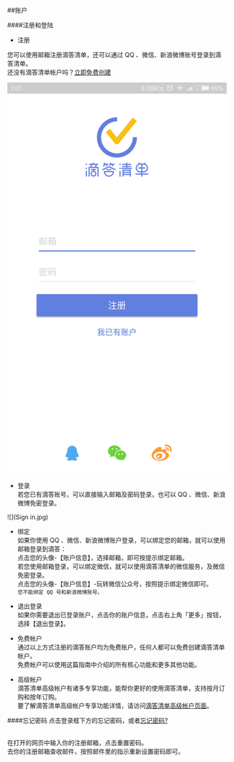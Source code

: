 ##账户

####注册和登陆
* 注册

您可以使用邮箱注册滴答清单，还可以通过 QQ 、微信、新浪微博账号登录到滴答清单。
<br >还没有滴答清单帐户吗？[立即免费创建](https://dida365.com/signup)

![](register.png)

* 登录
<br >若您已有滴答账号，可以直接输入邮箱及密码登录，也可以 QQ 、微信、新浪微博免密登录。

![](Sign in.jpg)

* 绑定
<br >如果你使用 QQ 、微信、新浪微博账户登录，可以绑定您的邮箱，就可以使用邮箱登录到滴答：
<br>点击您的头像-【账户信息】，选择邮箱，即可按提示绑定邮箱。
<br >若您使用邮箱登录，可以绑定微信，就可以使用滴答清单的微信服务，及微信免密登录。
<br>点击您的头像-【账户信息】-玩转微信公众号，按照提示绑定微信即可。
<br>`您不能绑定 QQ 号和新浪微博账号。`

* 退出登录
<br >如果你需要退出已登录账户，点击你的账户信息，点击右上角「更多」按钮，选择【退出登录】。


* 免费帐户
<br >通过以上方式注册的滴答账户均为免费账户，任何人都可以免费创建滴答清单帐户。
<br >免费帐户可以使用这篇指南中介绍的所有核心功能和更多其他功能。

* 高级帐户
<br >滴答清单高级帐户有诸多专享功能，能帮你更好的使用滴答清单，支持按月订购和按年订购。
<br >要了解滴答清单高级帐户专享功能详情，请访问[滴答清单高级帐户页面](https://www.dida365.com/about/upgrade)。


####忘记密码
点击登录框下方的忘记密码，或者[忘记密码?](https://www.dida365.com/sign/requestRestPassword)

<br >在打开的网页中输入你的注册邮箱，点击重置密码。
<br >去你的注册邮箱查收邮件，按照邮件里的指示重新设置密码即可。
